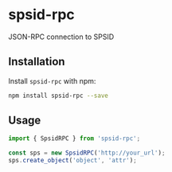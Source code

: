# spsid-rpc

JSON-RPC connection to SPSID

## Installation

Install `spsid-rpc` with npm:

```bash
npm install spsid-rpc --save
```

## Usage
```typescript
import { SpsidRPC } from 'spsid-rpc';

const sps = new SpsidRPC('http://your_url');
sps.create_object('object', 'attr');
```
